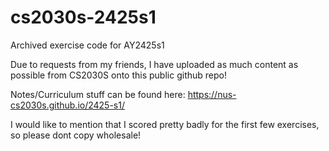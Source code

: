 # cs2030s-2425s1
Archived exercise code for AY2425s1

Due to requests from my friends, I have uploaded as much content as possible from CS2030S onto this public github repo!

Notes/Curriculum stuff can be found here: https://nus-cs2030s.github.io/2425-s1/

I would like to mention that I scored pretty badly for the first few exercises, so please dont copy wholesale!
